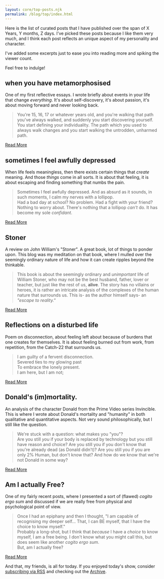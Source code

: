 ```yaml
---
layout: core/top-posts.njk
permalink: /blog/top/index.html
---
```

Here is the list of curated posts that I have published over the span of X Years, Y months, Z days. I've picked these posts because I like them very much, and I think each post reflects an unique aspect of my personality and character. 

I've added some excerpts just to ease you into reading more and spiking the viewer count.

Feel free to indulge!

## when you have metamorphosised
One of my first reflective essays. I wrote briefly about events in your life that change *everything*. It's about self-discovery, it's about passion, it's about moving forward and never looking back.

>You're 15, 16, 17 or whatever years old, and you're walking that path you've always walked, and suddenly you start discovering yourself. You start defining your individuality. The path which you used to always walk changes and you start walking the untrodden, unharmed path.

[Read More](/blog/p/when-you-have-metamorphosised/)

## sometimes I feel awfully depressed
When life feels meaningless, then there exists certain things that *create* meaning. And those *things* come in all sorts. It is about that feeling, it is about escaping and finding something that numbs the pain.

>Sometimes I feel awfully depressed. And as absurd as it sounds, in such moments, I calm my nerves with a lollipop.<br>
>Had a bad day at school? No problem. Had a fight with your friend? Nothing to worry about. There's nothing that a lollipop _can't_ do. It has become my sole _confidant_.

[Read More](/blog/p/sometimes-i-feel-awfully-depressed/)

## Stoner
A review on John William's "Stoner". A great book, lot of things to ponder upon. This blog was my meditation on that book, where I mulled over the seemingly ordinary nature of life and how it can create ripples beyond the thinkable.

>This book is about the seemingly ordinary and _unimportant_ life of William Stoner, who may not be the best husband, father, lover or teacher, but just like the rest of us, **alive**. The story has no villains or heroes, it is rather an intricate analysis of the complexes of the human nature that surrounds us. This is- as the author himself says- an _"escape to reality."_

[Read More](/blog/p/stoner/)

## Reflections on a disturbed life
Poem on disconnection, about feeling left about because of burdens that one creates for themselves. It is about feeling burned out from work, from repetition, from the Catch-22 that surrounds us.

>I am guilty of a fervent disconnection.  
Severed ties to my glowing past  
To embrace the lonely present.  
I am here, but I am not;

[Read More](/blog/p/reflections-on-a-disturbed-life/)

## Donald's (im)mortality.
An analysis of the character Donald from the Prime Video series Invincible. This is where I wrote about Donald's mortality and "humanity" in both qualitative and quantitative aspects. Not very sound philosophically, but I still like the question.

>We're stuck with a question: what makes you "you"?<br>
>Are you still _you_ if your body is replaced by technology but you still have reason and choice? Are you still you if you don't know that you're already dead (as Donald didn't)? Are you still you if you are only 2% Human, but don't know that? And how do we know that we're not Donald in some way?

[Read More](/blog/p/donald-s-im-mortality/)

## Am I actually Free?
One of my fairly recent posts, where I presented a sort of (flawed) *cogito ergo sum* and discussed if we are really free from physical and psychological point of view.

>Once I had an epiphany and then I thought, "I am capable of recognising my deeper self... That, I can BE myself, that I have the choice to know myself."<br>
>Probably a long-shot, but I think that _because_ I have a _choice_ to know myself, I am a free being. I don't know what you might call this, but does seem like another _cogito ergo sum_.<br>
>But, am I actually free?

[Read More](/blog/p/am-i-actually-free/)

And that, my friends, is all for today. If you enjoyed today's show, consider [subscribing via RSS](/feed.xml) and checking out the [Archive](/blog/archive/).
